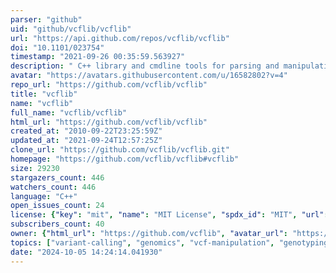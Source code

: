 ```yaml
---
parser: "github"
uid: "github/vcflib/vcflib"
url: "https://api.github.com/repos/vcflib/vcflib"
doi: "10.1101/023754"
timestamp: "2021-09-26 00:35:59.563927"
description: " C++ library and cmdline tools for parsing and manipulating VCF files"
avatar: "https://avatars.githubusercontent.com/u/16582802?v=4"
repo_url: "https://github.com/vcflib/vcflib"
title: "vcflib"
name: "vcflib"
full_name: "vcflib/vcflib"
html_url: "https://github.com/vcflib/vcflib"
created_at: "2010-09-22T23:25:59Z"
updated_at: "2021-09-24T12:57:25Z"
clone_url: "https://github.com/vcflib/vcflib.git"
homepage: "https://github.com/vcflib/vcflib#vcflib"
size: 29230
stargazers_count: 446
watchers_count: 446
language: "C++"
open_issues_count: 24
license: {"key": "mit", "name": "MIT License", "spdx_id": "MIT", "url": "https://api.github.com/licenses/mit", "node_id": "MDc6TGljZW5zZTEz"}
subscribers_count: 40
owner: {"html_url": "https://github.com/vcflib", "avatar_url": "https://avatars.githubusercontent.com/u/16582802?v=4", "login": "vcflib", "type": "Organization"}
topics: ["variant-calling", "genomics", "vcf-manipulation", "genotyping", "haplotypecaller"]
date: "2024-10-05 14:24:14.041930"
---
```

